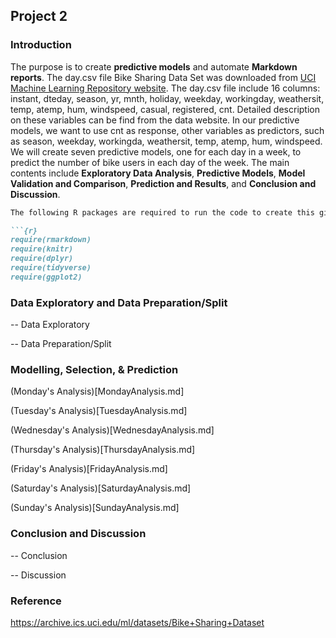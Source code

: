 ## Project 2    

### Introduction        

The purpose is to create **predictive models** and automate **Markdown reports**. The day.csv file Bike Sharing Data Set was downloaded from [UCI Machine Learning Repository website](https://archive.ics.uci.edu/ml/datasets/Bike+Sharing+Dataset). The day.csv file include 16 columns: instant, dteday, season, yr, mnth, holiday, weekday, workingday, weathersit, temp, atemp, hum, windspeed, casual, registered, cnt. Detailed description on these variables can be find from the data website. In our predictive models, we want to use cnt as response, other variables as predictors, such as season, weekday, workingda, weathersit, temp, atemp, hum, windspeed. We will create seven predictive models, one for each day in a week, to predict the number of bike users in each day of the week. The main contents include **Exploratory Data Analysis**, **Predictive Models**, **Model Validation and Comparison**, **Prediction and Results**, and **Conclusion and Discussion**.        

```markdown      
The following R packages are required to run the code to create this gitbub page.      

```{r}
require(rmarkdown)
require(knitr)
require(dplyr)
require(tidyverse)
require(ggplot2)
```     

### Data Exploratory and Data Preparation/Split          

-- Data Exploratory        

-- Data Preparation/Split     


### Modelling, Selection, & Prediction        

(Monday's Analysis)[MondayAnalysis.md]      

(Tuesday's Analysis)[TuesdayAnalysis.md]      

(Wednesday's Analysis)[WednesdayAnalysis.md]      

(Thursday's Analysis)[ThursdayAnalysis.md]      

(Friday's Analysis)[FridayAnalysis.md]      

(Saturday's Analysis)[SaturdayAnalysis.md]      

(Sunday's Analysis)[SundayAnalysis.md]      


### Conclusion and Discussion      

-- Conclusion          

-- Discussion            


### Reference      
https://archive.ics.uci.edu/ml/datasets/Bike+Sharing+Dataset
```    

